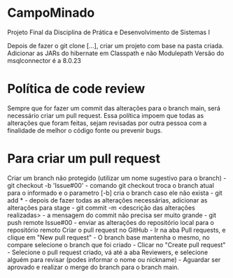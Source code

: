 # CampoMinado
Projeto Final da Disciplina de Prática e Desenvolvimento de Sistemas I

Depois de fazer o git clone [...], criar um projeto com base na pasta criada.
Adicionar as JARs do hibernate em Classpath e não Modulepath
Versão do msqlconnector é a 8.0.23

# Política de code review
Sempre que for fazer um commit das alterações para o branch main, será necessário criar um pull request. Essa política impoem que todas as alterações que foram feitas, sejam revisadas por outra pessoa com a finalidade de melhor o código fonte ou prevenir bugs.

# Para criar um pull request
Criar um branch não protegido (utilizar um nome sugestivo para o branch)
	- git checkout -b 'Issue#00'
		- comando git checkout <branch> troca o branch atual para o informado e o parametro [-b] cria o branch caso ele não exista
	- git add *
		- depois de fazer todas as alterações necessárias, adicionar as alterações para stage
	- git commit -m <descrição das alterações realizadas>
		- a mensagem do commit não precisa ser muito grande
	- git push remote Issue#00
		- enviar as alterações do repositório local para o repositório remoto
Criar o pull request no GitHub
	 - Ir na aba Pull requests, e clique em "New pull request"
	 - O branch base mantenha o mesmo, no compare selecione o branch que foi criado
	 - Clicar no "Create pull request"
	 - Selecione o pull request criado, vá até a aba Reviewers, e selecione alguém para revisar (podes informar o nome ou nickname)
	 - Aguardar ser aprovado e realizar o merge do branch para o branch main.


